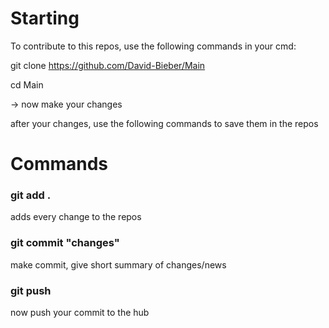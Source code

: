 # Starting

To contribute to this repos, use the following commands in your cmd:




git clone https://github.com/David-Bieber/Main

cd Main

-> now make your changes

after your changes, use the following commands to save them in the repos

# Commands

### git add .
adds every change to the repos

### git commit "changes"
make commit, give short summary of changes/news


### git push
now push your commit to the hub

